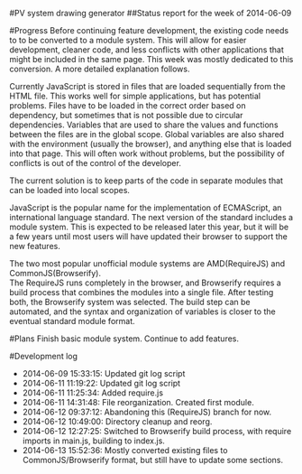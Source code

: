 #PV system drawing generator
##Status report for the week of 2014-06-09

#Progress
Before continuing feature development, the existing code needs to to be converted to a module system. 
This will allow for easier development, cleaner code, and less conflicts with other applications that might be included in the same page.
This week was mostly dedicated to this conversion. A more detailed explanation follows.

Currently JavaScript is stored in files that are loaded sequentially from the HTML file. 
This works well for simple applications, but has potential problems.
Files have to be loaded in the correct order based on dependency, but sometimes that is not possible due to circular dependencies. 
Variables that are used to share the values and functions between the files are in the global scope. 
Global variables are also shared with the environment (usually the browser), and anything else that is loaded into that page.
This will often work without problems, but the possibility of conflicts is out of the control of the developer.

The current solution is to keep parts of the code in separate modules that can be loaded into local scopes.

JavaScript is the popular name for the implementation of ECMAScript, an international language standard. 
The next version of the standard includes a module system. 
This is expected to be released later this year, 
but it will be a few years until most users will have updated their browser to support the new features.

The two most popular unofficial module systems are AMD(RequireJS) and CommonJS(Browserify).  
The RequireJS runs completely in the browser, and Browserify requires a build process that combines the modules into a single file.
After testing both, the Browserify system was selected. The build step can be automated, 
and the syntax and organization of variables is closer to the eventual standard module format.

#Plans
Finish basic module system. Continue to add features.

#Development log
* 2014-06-09 15:33:15: Updated git log script
* 2014-06-11 11:19:22: Updated git log script
* 2014-06-11 11:25:34: Added require.js
* 2014-06-11 14:31:48: File reorganization. Created first module.
* 2014-06-12 09:37:12: Abandoning this (RequireJS) branch for now.
* 2014-06-12 10:49:00: Directory cleanup and reorg.
* 2014-06-12 12:27:25: Switched to Browserify build process, with require imports in main.js, building to index.js.
* 2014-06-13 15:52:36: Mostly converted existing files to CommonJS/Browserify format, but still have to update some sections.
